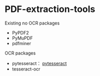 # PDF-extraction-tools


Existing no OCR packages

- PyPDF2
- PyMuPDF
- pdfminer

OCR packages

- pytesseract： [pytesseract]([链接地址](https://github.com/DamNT055/pdf2text))
- tesseract-ocr



